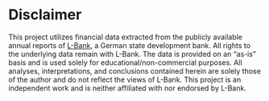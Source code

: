 
# Disclaimer  

This project utilizes financial data extracted from the publicly available annual reports of [L-Bank](https://www.l-bank.info/en/about-l-bank/publications/annual-reports/annual-reports.html?lang=en), a German state development bank. All rights to the underlying data remain with L-Bank. The data is provided on an “as-is” basis and is used solely for educational/non-commercial purposes. All analyses, interpretations, and conclusions contained herein are solely those of the author and do not reflect the views of L-Bank. This project is an independent work and is neither affiliated with nor endorsed by L-Bank.